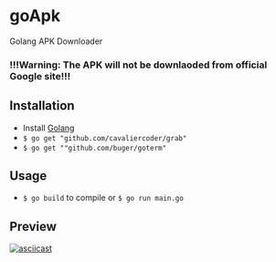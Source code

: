# goApk
Golang APK Downloader

### !!!Warning: The APK will not be downlaoded from official Google site!!!

## Installation
* Install [Golang](https://golang.org/dl/)
* `$ go get "github.com/cavaliercoder/grab"`
* `$ go get ""github.com/buger/goterm"`

## Usage
* `$ go build` to compile or `$ go run main.go`

## Preview
[![asciicast](https://asciinema.org/a/420816.png)](https://asciinema.org/a/420816?autoplay=1)

